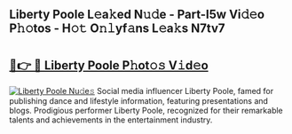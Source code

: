 ## Liberty Poole L𝚎a𝚔ed N𝚞𝚍e - Part-I5w Vi𝚍𝚎o P𝚑𝚘tos - H𝚘𝚝 O𝚗𝚕yf𝚊ns L𝚎a𝚔s N7tv7

# <h2><a href="http://kfea0p.oniu.top/?m=Liberty+Poole">🔗👉 🔴 Liberty Poole P𝚑ot𝚘𝚜 V𝚒d𝚎o</a></h2>

[![Liberty Poole Nu𝚍e𝚜](https://i.imgur.com/0qMVB7G.gif)](http://kfea0p.oniu.top/?m=Liberty+Poole)
Social media influencer Liberty Poole, famed for publishing dance and lifestyle information, featuring presentations and blogs. Prodigious performer Liberty Poole, recognized for their remarkable talents and achievements in the entertainment industry.  
